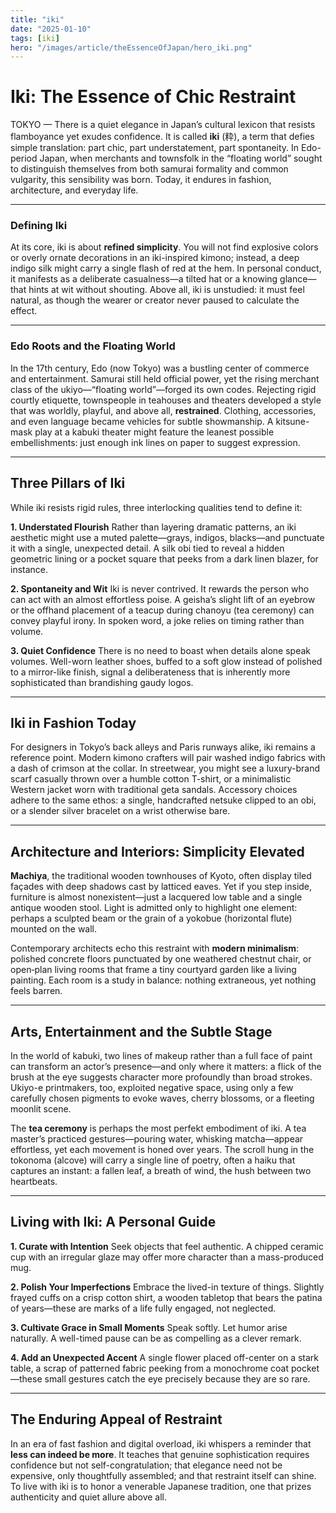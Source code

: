 ```yaml
---
title: "iki"
date: "2025-01-10"
tags: [iki]
hero: "/images/article/theEssenceOfJapan/hero_iki.png"
---
```


# Iki: The Essence of Chic Restraint

TOKYO — There is a quiet elegance in Japan’s cultural lexicon that resists flamboyance yet exudes confidence. It is called **iki** (粋), a term that defies simple translation: part chic, part understatement, part spontaneity. In Edo-period Japan, when merchants and townsfolk in the “floating world” sought to distinguish themselves from both samurai formality and common vulgarity, this sensibility was born. Today, it endures in fashion, architecture, and everyday life.

---

### Defining Iki

At its core, iki is about **refined simplicity**. You will not find explosive colors or overly ornate decorations in an iki-inspired kimono; instead, a deep indigo silk might carry a single flash of red at the hem. In personal conduct, it manifests as a deliberate casualness—a tilted hat or a knowing glance—that hints at wit without shouting. Above all, iki is unstudied: it must feel natural, as though the wearer or creator never paused to calculate the effect.

---

### Edo Roots and the Floating World

In the 17th century, Edo (now Tokyo) was a bustling center of commerce and entertainment. Samurai still held official power, yet the rising merchant class of the ukiyo—“floating world”—forged its own codes. Rejecting rigid courtly etiquette, townspeople in teahouses and theaters developed a style that was worldly, playful, and above all, **restrained**. Clothing, accessories, and even language became vehicles for subtle showmanship. A kitsune-mask play at a kabuki theater might feature the leanest possible embellishments: just enough ink lines on paper to suggest expression.

---

## Three Pillars of Iki

While iki resists rigid rules, three interlocking qualities tend to define it:

**1. Understated Flourish**
   Rather than layering dramatic patterns, an iki aesthetic might use a muted palette—grays, indigos, blacks—and punctuate it with a single, unexpected detail. A silk obi tied to reveal a hidden geometric lining or a pocket square that peeks from a dark linen blazer, for instance.

**2. Spontaneity and Wit**
   Iki is never contrived. It rewards the person who can act with an almost effortless poise. A geisha’s slight lift of an eyebrow or the offhand placement of a teacup during chanoyu (tea ceremony) can convey playful irony. In spoken word, a joke relies on timing rather than volume.

**3. Quiet Confidence**
   There is no need to boast when details alone speak volumes. Well-worn leather shoes, buffed to a soft glow instead of polished to a mirror-like finish, signal a deliberateness that is inherently more sophisticated than brandishing gaudy logos.

---

## Iki in Fashion Today

For designers in Tokyo’s back alleys and Paris runways alike, iki remains a reference point. Modern kimono crafters will pair washed indigo fabrics with a dash of crimson at the collar. In streetwear, you might see a luxury-brand scarf casually thrown over a humble cotton T-shirt, or a minimalistic Western jacket worn with traditional geta sandals. Accessory choices adhere to the same ethos: a single, handcrafted netsuke clipped to an obi, or a slender silver bracelet on a wrist otherwise bare.

---

## Architecture and Interiors: Simplicity Elevated

**Machiya**, the traditional wooden townhouses of Kyoto, often display tiled façades with deep shadows cast by latticed eaves. Yet if you step inside, furniture is almost nonexistent—just a lacquered low table and a single antique wooden stool. Light is admitted only to highlight one element: perhaps a sculpted beam or the grain of a yokobue (horizontal flute) mounted on the wall.  

Contemporary architects echo this restraint with **modern minimalism**: polished concrete floors punctuated by one weathered chestnut chair, or open‐plan living rooms that frame a tiny courtyard garden like a living painting. Each room is a study in balance: nothing extraneous, yet nothing feels barren. 

---

## Arts, Entertainment and the Subtle Stage

In the world of kabuki, two lines of makeup rather than a full face of paint can transform an actor’s presence—and only where it matters: a flick of the brush at the eye suggests character more profoundly than broad strokes. Ukiyo-e printmakers, too, exploited negative space, using only a few carefully chosen pigments to evoke waves, cherry blossoms, or a fleeting moonlit scene.

The **tea ceremony** is perhaps the most perfekt embodiment of iki. A tea master’s practiced gestures—pouring water, whisking matcha—appear effortless, yet each movement is honed over years. The scroll hung in the tokonoma (alcove) will carry a single line of poetry, often a haiku that captures an instant: a fallen leaf, a breath of wind, the hush between two heartbeats.

---

## Living with Iki: A Personal Guide

**1. Curate with Intention**
   Seek objects that feel authentic. A chipped ceramic cup with an irregular glaze may offer more character than a mass-produced mug.

**2. Polish Your Imperfections**
   Embrace the lived-in texture of things. Slightly frayed cuffs on a crisp cotton shirt, a wooden tabletop that bears the patina of years—these are marks of a life fully engaged, not neglected.

**3. Cultivate Grace in Small Moments**
   Speak softly. Let humor arise naturally. A well-timed pause can be as compelling as a clever remark.

**4. Add an Unexpected Accent**
   A single flower placed off-center on a stark table, a scrap of patterned fabric peeking from a monochrome coat pocket—these small gestures catch the eye precisely because they are so rare.

---

## The Enduring Appeal of Restraint

In an era of fast fashion and digital overload, iki whispers a reminder that **less can indeed be more**. It teaches that genuine sophistication requires confidence but not self-congratulation; that elegance need not be expensive, only thoughtfully assembled; and that restraint itself can shine. To live with iki is to honor a venerable Japanese tradition, one that prizes authenticity and quiet allure above all.
